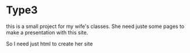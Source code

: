 # Type3

this is a small project for my wife's classes. She need juste some pages to make a presentation with this site.

So I need just html to create her site
